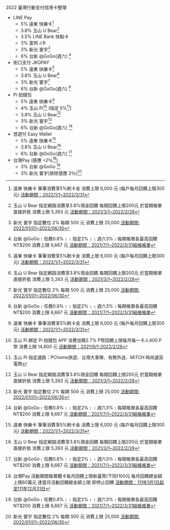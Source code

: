 2022 臺灣行動支付信用卡整理

- LINE Pay
    - 5% 遠東 快樂卡[^happy]
    - 3.8% 玉山 U Bear[^ubear]
    - 3.5% LINE Bank 快點卡
    - 3% 富邦 J卡
    - 3% 新光 寰宇[^sk]
    - 6% 台新 @GoGo(週六) [^gogo]
- 街口支付 JKOPAY
    - 5% 遠東 快樂卡[^happy]
    - 3.8% 玉山 U Bear[^ubear]
    - 3% 新光 寰宇[^sk]
    - 6% 台新 @GoGo(週六) [^gogo]
- Pi 拍錢包
    - 5% 遠東 快樂卡[^happy]
    - 4% 玉山 Pi[^pi4%] (指定 5%[^pi5%])
    - 3.8% 玉山 U Bear[^ubear]
    - 3% 新光 寰宇[^sk]
    - 6% 台新 @GoGo(週六) [^gogo]
- 悠遊付 Easy Wallet
    - 5% 遠東 快樂卡[^happy]
    - 3.8% 玉山 U Bear[^ubear]
    - 6% 台新 @GoGo(週六) [^gogo]
- 台灣Pay (感應 +2％[^tpay])
    - 3% 台新 @GoGo [^gogo]
    - 3% 新光 寰宇(排除感應 2％)[^sk]

[^happy]: 遠東 快樂卡 筆筆消費享5%刷卡金 消費上限 6,000 元 (每戶每月回饋上限300元) [活動期間：2022/1/1~2022/3/31](https://www.feib.com.tw/upload/creditcard/HappyCardRed/page2.html)

[^ubear]: 玉山 U Bear 指定網路消費享3.8%現金回饋 每期回饋上限200元 於當期帳單直接折抵 消費上限 5,263 元 [活動期間：2021/3/1~2022/2/28](https://www.esunbank.com.tw/bank/personal/credit-card/intro/bank-card/u-bear)

[^gogo]: 台新 @GoGo﹝任務0.8%﹞﹝指定2%﹞﹝週六3%﹞每期帳單各最高回饋NT$200 消費上限 6,667 元 [活動期間：2021/7/1~2022/3/31結帳帳單](https://www.taishinbank.com.tw/TSB/personal/credit/intro/overview/future/86ba4c75-a85a-11e9-95ab-0050568c09e3)

[^pi4%]: 玉山 Pi 綁定 Pi 拍錢包 APP 消費加碼2.7% P幣回饋上限每月每一卡人400 P幣 消費上限 14,800 元 [活動期間：2021/9/1-2022/2/28](https://www.piapp.com.tw/picard/#reward)

[^pi5%]: 玉山 Pi 指定通路：PChome旅遊、台灣大車隊、有無外送、MiTCH 時尚選貨電商

[^tpay]: 台灣Pay 活動期間每實體卡每月回饋上限新臺幣(下同)100元 每月回饋總金額上限60萬元 達當月活動回饋總金額上限 即停止回饋 [活動期間：111年1月1日起至111年12月31日](https://www.twmp.com.tw/News_detail/5befb248f3194cecb4dba23b0bb30bef)

[^sk]: 新光 寰宇 指定數位 2% 每期 500 元 消費上限 25,000 [活動期間: 2022/01/01~2022/06/30](https://www.skbank.com.tw/CCO_1_detail.html?preferenceId=B386)